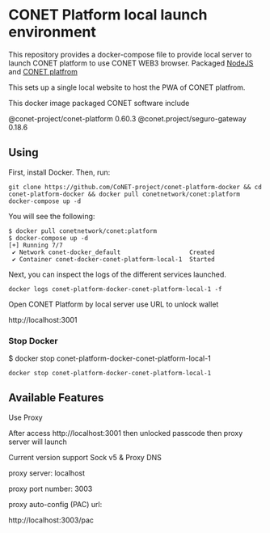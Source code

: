 # CONET Platform local launch environment

This repository provides a docker-compose file to provide local server to launch CONET platform to use CONET WEB3 browser. Packaged [NodeJS](https://nodejs.org/en) and [CONET platfrom](https://github.com/CoNET-project/seguro-platform) 

This sets up a single local website to host the PWA of CONET platfrom.

This docker image packaged CONET software include 

@conet-project/conet-platform 0.60.3
@conet.project/seguro-gateway 0.18.6


## Using

First, install Docker. Then, run:

```
git clone https://github.com/CoNET-project/conet-platform-docker && cd conet-platform-docker && docker pull conetnetwork/conet:platform
docker-compose up -d
```
You will see the following:

```
$ docker pull conetnetwork/conet:platform
$ docker-compose up -d
[+] Running 7/7
 ✔ Network conet-docker_default                   Created 
 ✔ Container conet-docker-conet-platform-local-1  Started
```

Next, you can inspect the logs of the different services launched. 

```
docker logs conet-platform-docker-conet-platform-local-1 -f
```

Open CONET Platform by local server use URL to unlock wallet

http://localhost:3001


### Stop Docker

$ docker stop conet-platform-docker-conet-platform-local-1

```
docker stop conet-platform-docker-conet-platform-local-1
```

## Available Features

Use Proxy

After access http://localhost:3001 then unlocked passcode then proxy server will launch

Current version support Sock v5 & Proxy DNS

proxy server: localhost

proxy port number: 3003

proxy auto-config (PAC) url:

http://localhost:3003/pac
